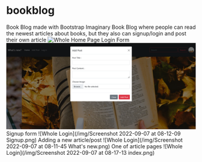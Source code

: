 # bookblog
Book Blog made with Bootstrap
Imaginary Book Blog where people can read the newest articles about books, but they also can signup/login and post their own article
![Whole Home Page](/img/bookblog.png)
Login Form
![Whole Login](https://github.com/alexgrubor/bookblog/blob/d9d92eabd55808678ca3d41eae9c0a060a644321/img/Screenshot%202022-09-07%20at%2008-11-45%20What's%20new.png)
Signup form
![Whole Login](/img/Screenshot 2022-09-07 at 08-12-09 Signup.png)
Adding a new article/post 
![Whole Login](/img/Screenshot 2022-09-07 at 08-11-45 What's new.png)
One of article pages
![Whole Login](/img/Screenshot 2022-09-07 at 08-17-13 index.png)
